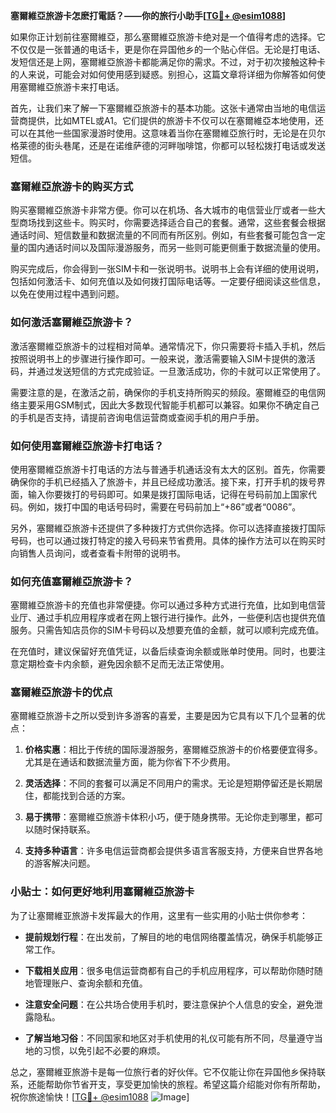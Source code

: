 **塞爾維亞旅游卡怎麽打電話？——你的旅行小助手[[TG💪+ @esim1088](https://t.me/s/esim1088)]**

如果你正计划前往塞爾維亞，那么塞爾維亞旅游卡绝对是一个值得考虑的选择。它不仅仅是一张普通的电话卡，更是你在异国他乡的一个贴心伴侣。无论是打电话、发短信还是上网，塞爾維亞旅游卡都能满足你的需求。不过，对于初次接触这种卡的人来说，可能会对如何使用感到疑惑。别担心，这篇文章将详细为你解答如何使用塞爾維亞旅游卡来打电话。

首先，让我们来了解一下塞爾維亞旅游卡的基本功能。这张卡通常由当地的电信运营商提供，比如MTEL或A1。它们提供的旅游卡不仅可以在塞爾維亞本地使用，还可以在其他一些国家漫游时使用。这意味着当你在塞爾維亞旅行时，无论是在贝尔格莱德的街头巷尾，还是在诺维萨德的河畔咖啡馆，你都可以轻松拨打电话或发送短信。

### 塞爾維亞旅游卡的购买方式

购买塞爾維亞旅游卡非常方便。你可以在机场、各大城市的电信营业厅或者一些大型商场找到这些卡。购买时，你需要选择适合自己的套餐。通常，这些套餐会根据通话时间、短信数量和数据流量的不同而有所区别。例如，有些套餐可能包含一定量的国内通话时间以及国际漫游服务，而另一些则可能更侧重于数据流量的使用。

购买完成后，你会得到一张SIM卡和一张说明书。说明书上会有详细的使用说明，包括如何激活卡、如何充值以及如何拨打国际电话等。一定要仔细阅读这些信息，以免在使用过程中遇到问题。

### 如何激活塞爾維亞旅游卡？

激活塞爾維亞旅游卡的过程相对简单。通常情况下，你只需要将卡插入手机，然后按照说明书上的步骤进行操作即可。一般来说，激活需要输入SIM卡提供的激活码，并通过发送短信的方式完成验证。一旦激活成功，你的卡就可以正常使用了。

需要注意的是，在激活之前，确保你的手机支持所购买的频段。塞爾維亞的电信网络主要采用GSM制式，因此大多数现代智能手机都可以兼容。如果你不确定自己的手机是否支持，请提前咨询电信运营商或查阅手机的用户手册。

### 如何使用塞爾維亞旅游卡打电话？

使用塞爾維亞旅游卡打电话的方法与普通手机通话没有太大的区别。首先，你需要确保你的手机已经插入了旅游卡，并且已经成功激活。接下来，打开手机的拨号界面，输入你要拨打的号码即可。如果是拨打国际电话，记得在号码前加上国家代码。例如，拨打中国的电话号码时，需要在号码前加上“+86”或者“0086”。

另外，塞爾維亞旅游卡还提供了多种拨打方式供你选择。你可以选择直接拨打国际号码，也可以通过拨打特定的接入号码来节省费用。具体的操作方法可以在购买时向销售人员询问，或者查看卡附带的说明书。

### 如何充值塞爾維亞旅游卡？

塞爾維亞旅游卡的充值也非常便捷。你可以通过多种方式进行充值，比如到电信营业厅、通过手机应用程序或者在网上银行进行操作。此外，一些便利店也提供充值服务。只需告知店员你的SIM卡号码以及想要充值的金额，就可以顺利完成充值。

在充值时，建议保留好充值凭证，以备后续查询余额或账单时使用。同时，也要注意定期检查卡内余额，避免因余额不足而无法正常使用。

### 塞爾維亞旅游卡的优点

塞爾維亞旅游卡之所以受到许多游客的喜爱，主要是因为它具有以下几个显著的优点：

1. **价格实惠**：相比于传统的国际漫游服务，塞爾維亞旅游卡的价格要便宜得多。尤其是在通话和数据流量方面，能为你省下不少费用。
   
2. **灵活选择**：不同的套餐可以满足不同用户的需求。无论是短期停留还是长期居住，都能找到合适的方案。

3. **易于携带**：塞爾維亞旅游卡体积小巧，便于随身携带。无论你走到哪里，都可以随时保持联系。

4. **支持多种语言**：许多电信运营商都会提供多语言客服支持，方便来自世界各地的游客解决问题。

### 小贴士：如何更好地利用塞爾維亞旅游卡

为了让塞爾維亚旅游卡发挥最大的作用，这里有一些实用的小贴士供你参考：

- **提前规划行程**：在出发前，了解目的地的电信网络覆盖情况，确保手机能够正常工作。
  
- **下载相关应用**：很多电信运营商都有自己的手机应用程序，可以帮助你随时随地管理账户、查询余额和充值。

- **注意安全问题**：在公共场合使用手机时，要注意保护个人信息的安全，避免泄露隐私。

- **了解当地习俗**：不同国家和地区对手机使用的礼仪可能有所不同，尽量遵守当地的习惯，以免引起不必要的麻烦。

总之，塞爾維亚旅游卡是每一位旅行者的好伙伴。它不仅能让你在异国他乡保持联系，还能帮助你节省开支，享受更加愉快的旅程。希望这篇介绍能对你有所帮助，祝你旅途愉快！[[TG💪+ @esim1088](https://t.me/s/esim1088) ![Image](https://i.postimg.cc/4NQfJmqS/Snipaste-2025-05-13-00-14-12.png)]